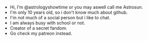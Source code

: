 - Hi, I’m @astrologyshowtime or you may aswell
  call me Astrosun.
- I'm only 10 years old, so i don't know
  much about github.
- I'm not much of a social person but i like
  to chat.
- I am always busy with school or not.
- Creator of a secret fandom.
- Go check my patreon instead.
